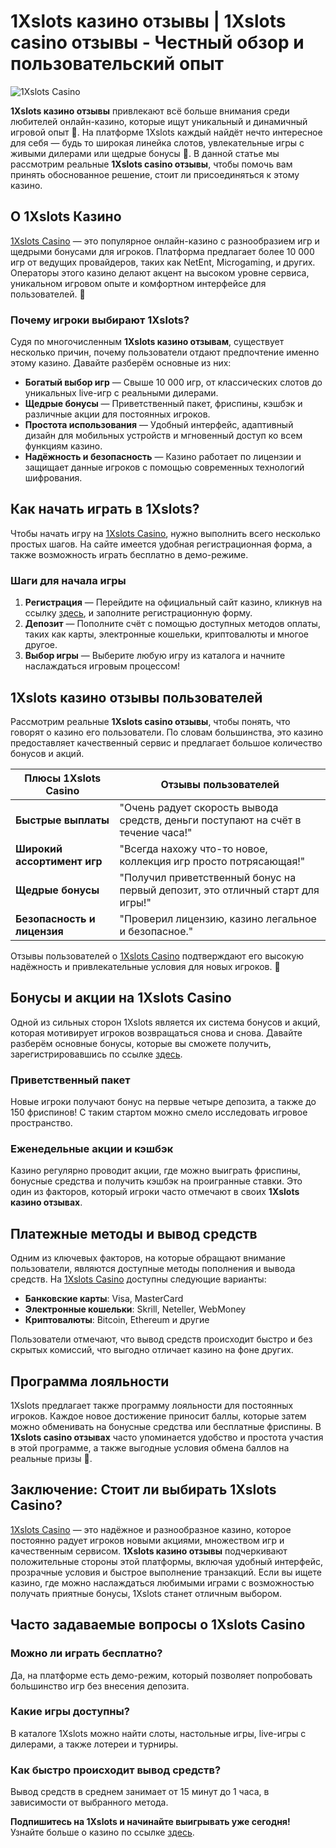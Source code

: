 # 1Xslots казино отзывы | 1Xslots casino отзывы - Честный обзор и пользовательский опыт

![1Xslots Casino](https://brandplay.link/R4xfxqdm)

**1Xslots казино отзывы** привлекают всё больше внимания среди любителей онлайн-казино, которые ищут уникальный и динамичный игровой опыт 🎰. На платформе 1Xslots каждый найдёт нечто интересное для себя — будь то широкая линейка слотов, увлекательные игры с живыми дилерами или щедрые бонусы 🎁. В данной статье мы рассмотрим реальные **1Xslots casino отзывы**, чтобы помочь вам принять обоснованное решение, стоит ли присоединяться к этому казино.

## О 1Xslots Казино

[1Xslots Casino](https://brandplay.link/R4xfxqdm) — это популярное онлайн-казино с разнообразием игр и щедрыми бонусами для игроков. Платформа предлагает более 10 000 игр от ведущих провайдеров, таких как NetEnt, Microgaming, и других. Операторы этого казино делают акцент на высоком уровне сервиса, уникальном игровом опыте и комфортном интерфейсе для пользователей. 🎲

### Почему игроки выбирают 1Xslots?

Судя по многочисленным **1Xslots казино отзывам**, существует несколько причин, почему пользователи отдают предпочтение именно этому казино. Давайте разберём основные из них:

- **Богатый выбор игр** — Свыше 10 000 игр, от классических слотов до уникальных live-игр с реальными дилерами.
- **Щедрые бонусы** — Приветственный пакет, фриспины, кэшбэк и различные акции для постоянных игроков.
- **Простота использования** — Удобный интерфейс, адаптивный дизайн для мобильных устройств и мгновенный доступ ко всем функциям казино.
- **Надёжность и безопасность** — Казино работает по лицензии и защищает данные игроков с помощью современных технологий шифрования.

## Как начать играть в 1Xslots?

Чтобы начать игру на [1Xslots Casino](https://brandplay.link/R4xfxqdm), нужно выполнить всего несколько простых шагов. На сайте имеется удобная регистрационная форма, а также возможность играть бесплатно в демо-режиме.

### Шаги для начала игры

1. **Регистрация** — Перейдите на официальный сайт казино, кликнув на ссылку [здесь](https://brandplay.link/R4xfxqdm), и заполните регистрационную форму.
2. **Депозит** — Пополните счёт с помощью доступных методов оплаты, таких как карты, электронные кошельки, криптовалюты и многое другое.
3. **Выбор игры** — Выберите любую игру из каталога и начните наслаждаться игровым процессом!

## 1Xslots казино отзывы пользователей

Рассмотрим реальные **1Xslots casino отзывы**, чтобы понять, что говорят о казино его пользователи. По словам большинства, это казино предоставляет качественный сервис и предлагает большое количество бонусов и акций.

| Плюсы 1Xslots Casino | Отзывы пользователей |
|-----------------------|----------------------|
| **Быстрые выплаты**  | "Очень радует скорость вывода средств, деньги поступают на счёт в течение часа!" |
| **Широкий ассортимент игр** | "Всегда нахожу что-то новое, коллекция игр просто потрясающая!" |
| **Щедрые бонусы** | "Получил приветственный бонус на первый депозит, это отличный старт для игры!" |
| **Безопасность и лицензия** | "Проверил лицензию, казино легальное и безопасное." |

Отзывы пользователей о [1Xslots Casino](https://brandplay.link/R4xfxqdm) подтверждают его высокую надёжность и привлекательные условия для новых игроков. 🤑

## Бонусы и акции на 1Xslots Casino

Одной из сильных сторон 1Xslots является их система бонусов и акций, которая мотивирует игроков возвращаться снова и снова. Давайте разберём основные бонусы, которые вы сможете получить, зарегистрировавшись по ссылке [здесь](https://brandplay.link/R4xfxqdm).

### Приветственный пакет

Новые игроки получают бонус на первые четыре депозита, а также до 150 фриспинов! С таким стартом можно смело исследовать игровое пространство.

### Еженедельные акции и кэшбэк

Казино регулярно проводит акции, где можно выиграть фриспины, бонусные средства и получить кэшбэк на проигранные ставки. Это один из факторов, который игроки часто отмечают в своих **1Xslots казино отзывах**.

## Платежные методы и вывод средств

Одним из ключевых факторов, на которые обращают внимание пользователи, являются доступные методы пополнения и вывода средств. На [1Xslots Casino](https://brandplay.link/R4xfxqdm) доступны следующие варианты:

- **Банковские карты**: Visa, MasterCard
- **Электронные кошельки**: Skrill, Neteller, WebMoney
- **Криптовалюты**: Bitcoin, Ethereum и другие

Пользователи отмечают, что вывод средств происходит быстро и без скрытых комиссий, что выгодно отличает казино на фоне других.

## Программа лояльности

1Xslots предлагает также программу лояльности для постоянных игроков. Каждое новое достижение приносит баллы, которые затем можно обменивать на бонусные средства или бесплатные фриспины. В **1Xslots casino отзывах** часто упоминается удобство и простота участия в этой программе, а также выгодные условия обмена баллов на реальные призы 🎁.

## Заключение: Стоит ли выбирать 1Xslots Casino?

[1Xslots Casino](https://brandplay.link/R4xfxqdm) — это надёжное и разнообразное казино, которое постоянно радует игроков новыми акциями, множеством игр и качественным сервисом. **1Xslots казино отзывы** подчеркивают положительные стороны этой платформы, включая удобный интерфейс, прозрачные условия и быстрое выполнение транзакций. Если вы ищете казино, где можно наслаждаться любимыми играми с возможностью получать приятные бонусы, 1Xslots станет отличным выбором.

## Часто задаваемые вопросы о 1Xslots Casino

### Можно ли играть бесплатно?

Да, на платформе есть демо-режим, который позволяет попробовать большинство игр без внесения депозита.

### Какие игры доступны?

В каталоге 1Xslots можно найти слоты, настольные игры, live-игры с дилерами, а также лотереи и турниры.

### Как быстро происходит вывод средств?

Вывод средств в среднем занимает от 15 минут до 1 часа, в зависимости от выбранного метода.

**Подпишитесь на 1Xslots и начинайте выигрывать уже сегодня!** Узнайте больше о казино по ссылке [здесь](https://brandplay.link/R4xfxqdm).
